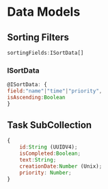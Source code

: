 # Data Models


## Sorting Filters
```js
sortingFields:ISortData[]
```

### ISortData 
```js
@ISortData: {
field:"name"|"time"|"priority",
isAscending:Boolean
}

```

## Task SubCollection

```js 
{
    id:String (UUIDV4);
    isCompleted:Boolean;
    text:String;
    creationDate:Number (Unix);
    priority: Number;
}
```

##








